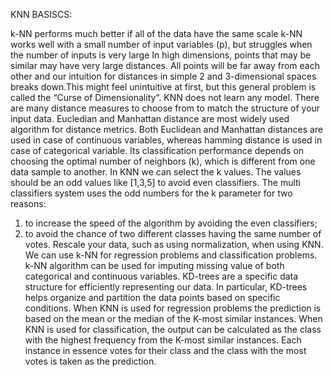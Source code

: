 KNN BASISCS:

k-NN performs much better if all of the data have the same scale
k-NN works well with a small number of input variables (p), but struggles when the number of inputs is very large
In high dimensions, points that may be similar may have very large distances. All points will be far away from each other and our intuition for distances in simple 2 and 3-dimensional spaces breaks down.This might feel unintuitive at first, but this general problem is called the “Curse of Dimensionality“.
KNN does not learn any model.
There are many distance measures to choose from to match the structure of your input data.
Eucledian and Manhattan distance are most widely used algorithm for distance metrics.
Both Euclidean and Manhattan distances are used in case of continuous variables, whereas hamming distance is used in case of categorical variable.
Its classification performance depends on choosing the optimal number of neighbors (k), which is different from one data sample to another.
In KNN we can select the k values. The values should be an odd values like [1,3,5] to avoid even classifiers.
The multi classifiers system uses the odd numbers for the k parameter for two reasons:
  1) to increase the speed of the algorithm by avoiding the even classifiers; 
  2) to avoid the chance of two different classes having the same number of votes.
Rescale your data, such as using normalization, when using KNN.
We can use k-NN for regression problems and classification problems. 
k-NN algorithm can be used for imputing missing value of both categorical and continuous variables.
KD-trees are a specific data structure for efficiently representing our data. In particular, KD-trees helps organize and partition the data points based on specific conditions.
When KNN is used for regression problems the prediction is based on the mean or the median of the K-most similar instances.
When KNN is used for classification, the output can be calculated as the class with the highest frequency from the K-most similar instances. Each instance in essence votes for their class and the class with the most votes is taken as the prediction.
